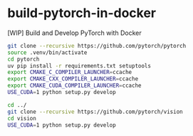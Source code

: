 # build-pytorch-in-docker
[WIP] Build and Develop PyTorch with Docker

```bash
git clone --recursive https://github.com/pytorch/pytorch
source .venv/bin/activate
cd pytorch
uv pip install -r requirements.txt setuptools
export CMAKE_C_COMPILER_LAUNCHER=ccache
export CMAKE_CXX_COMPILER_LAUNCHER=ccache
export CMAKE_CUDA_COMPILER_LAUNCHER=ccache
USE_CUDA=1 python setup.py develop

cd ../
git clone --recursive https://github.com/pytorch/vision
cd vision
USE_CUDA=1 python setup.py develop
```
